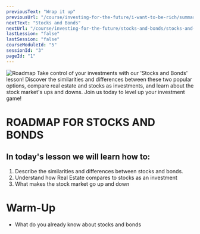 ```yaml
---
previousText: "Wrap it up"
previousUrl: "/course/investing-for-the-future/i-want-to-be-rich/summary"
nextText: "Stocks and Bonds"
nextUrl: "/course/investing-for-the-future/stocks-and-bonds/stocks-and-bonds"
lastLession: "false"
lastSession: "false"
courseModuleId: "5"
sessionId: "3"
pageId: "1"
---
```



![Roadmap](/assets/img/roadmap.png)
<sparkle-character-intro class="shift-up-overlap" position="right" character="yuna">
Take control of your investments with our 'Stocks and Bonds' lesson! Discover the similarities and differences between these two popular options, compare real estate and stocks as investments, and learn about the stock market's ups and downs. Join us today to level up your investment game!</sparkle-character-intro>

# ROADMAP FOR STOCKS AND BONDS

## In today's lesson we will learn how to:

1. Describe the similarities and differences between stocks and bonds.
2. Understand how Real Estate compares to stocks as an investment
3. What makes the stock market go up and down

# Warm-Up
- What do you already know about stocks and bonds
